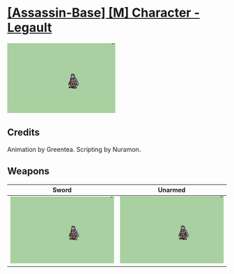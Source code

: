 # [\[Assassin-Base\] \[M\] Character - Legault](../%5BAssassin-Base%5D%20%5BM%5D%20Character%20-%20Legault)

<img src="./1.%20Sword/Sword_000.png" alt="[Assassin-Base] [M] Character - Legault standing" />

## Credits

Animation by Greentea.
Scripting by Nuramon.

## Weapons


|Sword |Unarmed |
|  :---: | :---: |
| <img alt="Sword animation" src="./1.%20Sword/Sword.gif" /> | <img alt="Unarmed animation" src="./8.%20Unarmed/Unarmed.gif" /> |
